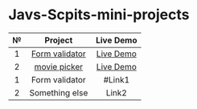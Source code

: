 # Javs-Scpits-mini-projects
| № | Project  | Live Demo  |
| :-----: | :-: | :-: |
| 1 | [Form validator](https://github.com/BogdanZots/Form-validator-Js-mini-projects-) |  [Live Demo ](https://bogdanzots.github.io/Form-validator-Js-mini-projects-/) |
| 2 | [movie picker](https://github.com/BogdanZots/movie-picker-js-mini-project) |[Live Demo](https://bogdanzots.github.io/movie-picker-js-mini-project/) |
| 1 | Form validator | #Link1 |
| 2 | Something else | Link2 |
